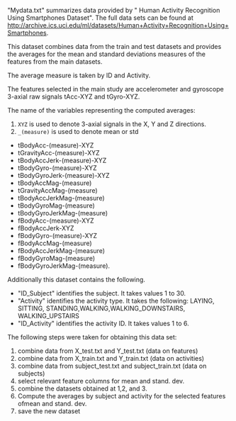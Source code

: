 
"Mydata.txt" summarizes data provided by "  Human Activity Recognition Using Smartphones Dataset". The full data sets can
be found at http://archive.ics.uci.edu/ml/datasets/Human+Activity+Recognition+Using+Smartphones.

This dataset combines data from the train and test datasets and provides the averages for the mean and standard deviations measures of the features from
the main datasets.

The average measure is taken by ID and Activity.

The features selected in the main study are accelerometer and gyroscope 3-axial raw signals tAcc-XYZ and tGyro-XYZ.

The name of the variables representing the computed averages:

1. `XYZ` is used to denote 3-axial signals in the X, Y and Z directions.
2. `_(measure)` is used to denote mean or std

- tBodyAcc-(measure)-XYZ
- tGravityAcc-(measure)-XYZ
- tBodyAccJerk-(measure)-XYZ
- tBodyGyro-(measure)-XYZ
- tBodyGyroJerk-(measure)-XYZ
- tBodyAccMag-(measure)
- tGravityAccMag-(measure)
- tBodyAccJerkMag-(measure)
- tBodyGyroMag-(measure)
- tBodyGyroJerkMag-(measure)
- fBodyAcc-(measure)-XYZ
- fBodyAccJerk-XYZ
- fBodyGyro-(measure)-XYZ
- fBodyAccMag-(measure)
- fBodyAccJerkMag-(measure)
- fBodyGyroMag-(measure)
- fBodyGyroJerkMag-(measure).

Additionally this dataset contains the following.

- "ID_Subject" identifies the subject. It takes values 1 to 30.
- "Activity" identifies the activity type. It takes the following: LAYING, SITTING, STANDING,WALKING,WALKING_DOWNSTAIRS, WALKING_UPSTAIRS
- "ID_Activity"  identifies the activity ID. It takes values 1 to 6.

The following steps were taken for obtaining this data set:

1. combine data from X_test.txt and Y_test.txt (data on features)
2. combine data from X_train.txt and Y_train.txt (data on activities)
3. combine data from subject_test.txt and subject_train.txt (data on subjects)
4. select relevant feature columns for mean and stand. dev.
5. combine the datasets obtained at 1,2, and 3.
6. Compute the averages by subject and activity for the selected features ofmean and stand. dev.
7. save the new dataset

